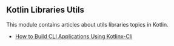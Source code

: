 ## Kotlin Libraries Utils

This module contains articles about utils libraries topics in Kotlin.
- [How to Build CLI Applications Using Kotlinx-Cli](https://www.baeldung.com/kotlin/kotlinx-cli)
